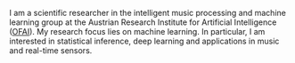 I am a scientific researcher in the intelligent music processing and machine learning group at the Austrian Research Institute for Artificial Intelligence ([OFAI](http://www.ofai.at/research/impml/index.html)). My research focus lies on machine learning. In particular, I am interested in statistical inference, deep learning and applications in music and real-time sensors.
